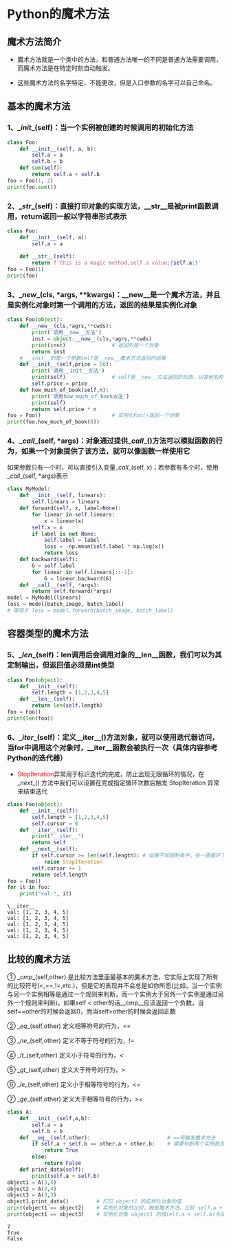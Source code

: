 # Python的魔术方法

## 魔术方法简介
- 魔术方法就是一个类中的方法，和普通方法唯一的不同是普通方法需要调用，而魔术方法是在特定时刻自动触发。

- 这些魔术方法的名字特定，不能更改，但是入口参数的名字可以自己命名。

## 基本的魔术方法

### 1、\__init__(self)：当一个实例被创建的时候调用的初始化方法

```python
class Foo:
    def __init__(self, a, b):
        self.a = a
        self.b = b
    def sum(self):
        return self.a + self.b
foo = Foo(1, 2)
print(foo.sum())
```

### 2、\__str__(self)：直接打印对象的实现方法，__str__是被print函数调用，return返回一般以字符串形式表示
```python
class Foo:
    def __init__(self, a):
        self.a = a
    
    def __str__(self):
        return f'this is a magic method,self.a value:{self.a:}'
foo = Foo(1)
print(foo)
```

### 3、\__new__(cls, *args, **kwargs)：__new__是一个魔术方法，并且是实例化对象时第一个调用的方法，返回的结果是实例化对象

```python
class Foo(object):
    def __new__(cls,*agrs,**cwds):
        print('调用__new__方法')
        inst = object.__new__(cls,*agrs,**cwds)
        print(inst)               # 返回的是一个对象
        return inst 
    # __init__的第一个参数self是__new__魔术方法返回的结果
    def __init__(self,price = 50):
        print('调用__init__方法')
        print(self)               # self是__new__方法返回的东西，以其他名称命名也可以接受__new__返回的对象
        self.price = price
    def how_much_of_book(self,n):
        print('调用how_much_of_book方法')
        print(self)
        return self.price * n
foo = Foo()                       # 实例化Foo()返回一个对象
print(foo.how_much_of_book(8))
```

### 4、\__call__\(self, *args)：对象通过提供\__call__\()方法可以模拟函数的行为，如果一个对象提供了该方法，就可以像函数一样使用它

如果参数只有一个时，可以直接引入变量\__call__\(self, x)；若参数有多个时，使用\__call__\(self, *args)表示
```python
class MyModel:
    def __init__(self, linears):
        self.linears = linears
    def forward(self, x, label=None):
        for linear in self.linears:
            x = linear(x)
        self.x = x
        if label is not None:
            self.label = label
            loss = -np.mean(self.label * np.log(x))
            return loss
    def backward(self):
        G = self.label
        for linear in self.linears[::-1]:
            G = linear.backward(G)
    def __call__(self, *args):
        return self.forward(*args)
model = MyModel(linears)
loss = model(batch_image, batch_label)
# 等同于 loss = model.forward(batch_image, batch_label)
```

## 容器类型的魔术方法
### 5、\__len__(self)：len调用后会调用对象的__len__函数，我们可以为其定制输出，但返回值必须是int类型
```python
class Foo(object):
    def __init__(self):
        self.length = [1,2,3,4,5]
    def __len__(self):
        return len(self.length)
foo = Foo()                             
print(len(foo))
```

### 6、\__iter__(self)：定义__iter__()方法对象，就可以使用迭代器访问，当for中调用这个对象时，__iter__函数会被执行一次（具体内容参考Python的迭代器）
- <font color=red>StopIteration</font>异常用于标识迭代的完成，防止出现无限循环的情况，在 \__next__() 方法中我们可以设置在完成指定循环次数后触发 StopIteration 异常来结束迭代

```python
class Foo(object):
    def __init__(self):
        self.length = [1,2,3,4,5]
        self.cursor = 0
    def __iter__(self):
        print("__iter__")
        return self
    def __next__(self):
        if self.cursor >= len(self.length): # 如果不加限制条件，会一直循环下去
            raise StopIteration
        self.cursor += 1
        return self.length
foo = Foo()                             
for it in foo:
    print("val:", it)
```

```Result
\__iter__
val: [1, 2, 3, 4, 5]
val: [1, 2, 3, 4, 5]
val: [1, 2, 3, 4, 5]
val: [1, 2, 3, 4, 5]
val: [1, 2, 3, 4, 5]
```


## 比较的魔术方法

① \__cmp__(self,other) 是比较方法里面最基本的魔术方法，它实际上实现了所有的比较符号(<,==,!=,etc.)，但是它的表现并不会总是如你所愿(比如，当一个实例与另一个实例相等是通过一个规则来判断，而一个实例大于另外一个实例是通过另外一个规则来判断)。如果self < other的话__cmp__应该返回一个负数，当self==other的时候会返回0，而当self>other的时候会返回正数

② \__eq__(self,other) 定义相等符号的行为，==

③ \__ne__(self,other) 定义不等于符号的行为，!=

④ \__It__(self,other) 定义小于符号的行为，<

⑤ \__gt__(self,other) 定义大于符号的行为，>

⑥ \__le__(self,other) 定义小于相等符号的行为，<=

⑦ \__ge__(self,other) 定义大于相等符号的行为，>=

```python
class A:
    def __init__(self,a,b):
        self.a = a
        self.b = b
    def __eq__(self,other):                         # ==号触发魔术方法
        if self.a + self.b == other.a + other.b:    # 需要判断两个实例是否相同，通过不同实例化对象的参数和判断，如果和相同，则这两个实例的值相同。
            return True
        else:
            return False
    def print_data(self):  
        print(self.a + self.b)
object1 = A(3,4)
object2 = A(3,4)
object3 = A(3,3)
object1.print_data()         # 打印 object1 的实例化对象的值
print(object1 == object2)    # 实例化对象的比较，触发魔术方法，比较 self.a + self.b == other.a + other.b
print(object1 == object3)    # 实例化对象 object1 的值(elf.a + self.b)与实例化对象 object3 的值(other.a + other.b)不相等，
```
```Result
7
True
False
```